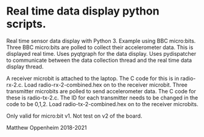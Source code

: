 <h1>Real time data display python scripts.</h1>

Real time sensor data display with Python 3.
Example using BBC micro:bits. Three BBC micro:bits are polled to collect their accelerometer data. This is displayed real time.
 Uses pyqtgraph for the data display.
 Uses pydispatcher to communicate between the data collection thread and the real time data display thread.

A receiver microbit is attached to the laptop.
The C code for this is in radio-rx-2.c. Load radio-rx-2-combined.hex on to the receiver microbit.
Three transmitter microbits are polled to send accelerometer data.
The C code for these is radio-tx-2.c.
The ID for each transmitter needs to be changed in the code to be 0,1,2.
Load radio-tx-2-combined.hex on to the receiver microbits.

Only valid for micro:bit v1. Not test on v2 of the board.

 Matthew Oppenheim 2018-2021
